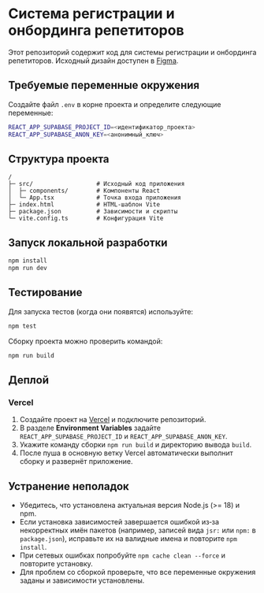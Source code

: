 # Система регистрации и онбординга репетиторов

Этот репозиторий содержит код для системы регистрации и онбординга репетиторов. Исходный дизайн доступен в [Figma](https://www.figma.com/design/9Gph0vKQtqOHXGFvWdK6yS/%D0%A1%D0%B8%D1%81%D1%82%D0%B5%D0%BC%D0%B0-%D1%80%D0%B5%D0%B3%D0%B8%D1%81%D1%82%D1%80%D0%B0%D1%86%D0%B8%D0%B8-%D0%B8-%D0%BE%D0%BD%D0%B1%D0%BE%D1%80%D0%B4%D0%B8%D0%BD%D0%B3%D0%B0-%D1%80%D0%B5%D0%BF%D0%B5%D1%82%D0%B8%D1%82%D0%BE%D1%80%D0%BE%D0%B2).

## Требуемые переменные окружения

Создайте файл `.env` в корне проекта и определите следующие переменные:

```bash
REACT_APP_SUPABASE_PROJECT_ID=<идентификатор_проекта>
REACT_APP_SUPABASE_ANON_KEY=<анонимный_ключ>
```

## Структура проекта

```
/
├─ src/                  # Исходный код приложения
│  ├─ components/        # Компоненты React
│  └─ App.tsx            # Точка входа приложения
├─ index.html            # HTML-шаблон Vite
├─ package.json          # Зависимости и скрипты
└─ vite.config.ts        # Конфигурация Vite
```

## Запуск локальной разработки

```bash
npm install
npm run dev
```

## Тестирование

Для запуска тестов (когда они появятся) используйте:

```bash
npm test
```

Сборку проекта можно проверить командой:

```bash
npm run build
```

## Деплой

### Vercel

1. Создайте проект на [Vercel](https://vercel.com/) и подключите репозиторий.
2. В разделе **Environment Variables** задайте `REACT_APP_SUPABASE_PROJECT_ID` и `REACT_APP_SUPABASE_ANON_KEY`.
3. Укажите команду сборки `npm run build` и директорию вывода `build`.
4. После пуша в основную ветку Vercel автоматически выполнит сборку и развернёт приложение.

## Устранение неполадок

- Убедитесь, что установлена актуальная версия Node.js (>= 18) и npm.
- Если установка зависимостей завершается ошибкой из‑за некорректных имён пакетов (например, записей вида `jsr:` или `npm:` в `package.json`), исправьте их на валидные имена и повторите `npm install`.
- При сетевых ошибках попробуйте `npm cache clean --force` и повторите установку.
- Для проблем со сборкой проверьте, что все переменные окружения заданы и зависимости установлены.

